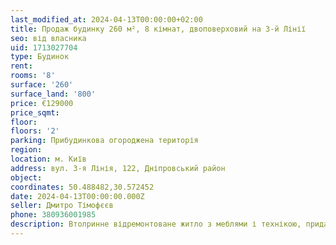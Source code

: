 ```yaml
---
last_modified_at: 2024-04-13T00:00:00+02:00
title: Продаж будинку 260 м², 8 кімнат, двоповерховий на 3-й Лінії
seo: від власника
uid: 1713027704
type: Будинок
rent:
rooms: '8'
surface: '260'
surface_land: '800'
price: €129000
price_sqmt:
floor:
floors: '2'
parking: Прибудинкова огороджена територія
region:
location: м. Київ
address: вул. 3-я Лінія, 122, Дніпровський район
object:
coordinates: 50.488482,30.572452
date: 2024-04-13T00:00:00.000Z
seller: Дмитро Тімофєєв
phone: 380936001985
description: Втолринне відремонтоване житло з меблями і технікою, придатне і готове для проживання
---
```

